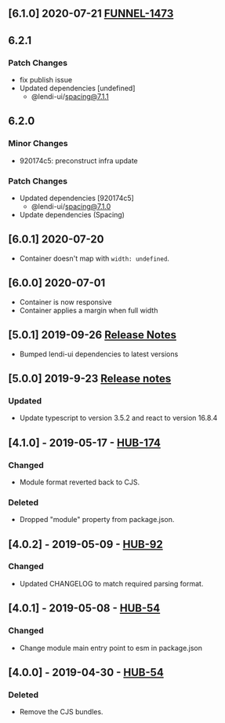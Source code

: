 ## [6.1.0] 2020-07-21 [FUNNEL-1473](https://creditandfinance.atlassian.net/browse/FUNNEL-1473)

## 6.2.1

### Patch Changes

- fix publish issue
- Updated dependencies [undefined]
  - @lendi-ui/spacing@7.1.1

## 6.2.0

### Minor Changes

- 920174c5: preconstruct infra update

### Patch Changes

- Updated dependencies [920174c5]
  - @lendi-ui/spacing@7.1.0
- Update dependencies (Spacing)

## [6.0.1] 2020-07-20

- Container doesn't map with `width: undefined`.

## [6.0.0] 2020-07-01

- Container is now responsive
- Container applies a margin when full width

## [5.0.1] 2019-09-26 [Release Notes](https://creditandfinance.atlassian.net/wiki/spaces/HUB/pages/803930391/Upcoming+Major+Changes)

- Bumped lendi-ui dependencies to latest versions

## [5.0.0] 2019-9-23 [Release notes](https://creditandfinance.atlassian.net/wiki/spaces/HUB/pages/803930391/Upcoming+Major+Changes)

### Updated

- Update typescript to version 3.5.2 and react to version 16.8.4

## [4.1.0] - 2019-05-17 - [HUB-174](https://creditandfinance.atlassian.net/browse/HUB-174)

### Changed

- Module format reverted back to CJS.

### Deleted

- Dropped "module" property from package.json.

## [4.0.2] - 2019-05-09 - [HUB-92](https://creditandfinance.atlassian.net/browse/HUB-92)

### Changed

- Updated CHANGELOG to match required parsing format.

## [4.0.1] - 2019-05-08 - [HUB-54](https://creditandfinance.atlassian.net/browse/HUB-54)

### Changed

- Change module main entry point to esm in package.json

## [4.0.0] - 2019-04-30 - [HUB-54](https://creditandfinance.atlassian.net/browse/HUB-54)

### Deleted

- Remove the CJS bundles.
